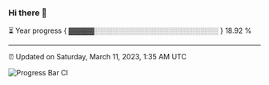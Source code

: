 ### Hi there 👋

⏳ Year progress { ▓▓▓▓▓░░░░░░░░░░░░░░░░░░░░░░░░░ } 18.92 %

---

⏰ Updated on Saturday, March 11, 2023, 1:35 AM UTC

![Progress Bar CI](https://github.com/arthurbuhl/arthurbuhl/workflows/Progress%20Bar%20CI/badge.svg)
